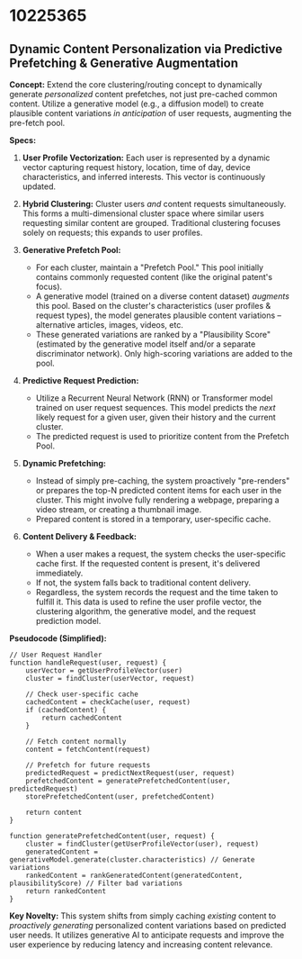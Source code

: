 # 10225365

## Dynamic Content Personalization via Predictive Prefetching & Generative Augmentation

**Concept:** Extend the core clustering/routing concept to dynamically generate *personalized* content prefetches, not just pre-cached common content. Utilize a generative model (e.g., a diffusion model) to create plausible content variations *in anticipation* of user requests, augmenting the pre-fetch pool.

**Specs:**

1.  **User Profile Vectorization:** Each user is represented by a dynamic vector capturing request history, location, time of day, device characteristics, and inferred interests. This vector is continuously updated.

2.  **Hybrid Clustering:** Cluster users *and* content requests simultaneously. This forms a multi-dimensional cluster space where similar users requesting similar content are grouped.  Traditional clustering focuses solely on requests; this expands to user profiles.

3.  **Generative Prefetch Pool:**
    *   For each cluster, maintain a "Prefetch Pool." This pool initially contains commonly requested content (like the original patent's focus).
    *   A generative model (trained on a diverse content dataset) *augments* this pool. Based on the cluster's characteristics (user profiles & request types), the model generates plausible content variations – alternative articles, images, videos, etc.
    *   These generated variations are ranked by a "Plausibility Score" (estimated by the generative model itself and/or a separate discriminator network).  Only high-scoring variations are added to the pool.

4.  **Predictive Request Prediction:**
    *   Utilize a Recurrent Neural Network (RNN) or Transformer model trained on user request sequences. This model predicts the *next* likely request for a given user, given their history and the current cluster.
    *   The predicted request is used to prioritize content from the Prefetch Pool.

5.  **Dynamic Prefetching:**
    *   Instead of simply pre-caching, the system proactively "pre-renders" or prepares the top-N predicted content items for each user in the cluster.  This might involve fully rendering a webpage, preparing a video stream, or creating a thumbnail image.
    *   Prepared content is stored in a temporary, user-specific cache.

6.  **Content Delivery & Feedback:**
    *   When a user makes a request, the system checks the user-specific cache first. If the requested content is present, it's delivered immediately.
    *   If not, the system falls back to traditional content delivery.
    *   Regardless, the system records the request and the time taken to fulfill it. This data is used to refine the user profile vector, the clustering algorithm, the generative model, and the request prediction model.

**Pseudocode (Simplified):**

```
// User Request Handler
function handleRequest(user, request) {
    userVector = getUserProfileVector(user)
    cluster = findCluster(userVector, request)

    // Check user-specific cache
    cachedContent = checkCache(user, request)
    if (cachedContent) {
        return cachedContent
    }

    // Fetch content normally
    content = fetchContent(request)

    // Prefetch for future requests
    predictedRequest = predictNextRequest(user, request)
    prefetchedContent = generatePrefetchedContent(user, predictedRequest)
    storePrefetchedContent(user, prefetchedContent)

    return content
}

function generatePrefetchedContent(user, request) {
    cluster = findCluster(getUserProfileVector(user), request)
    generatedContent = generativeModel.generate(cluster.characteristics) // Generate variations
    rankedContent = rankGeneratedContent(generatedContent, plausibilityScore) // Filter bad variations
    return rankedContent
}
```

**Key Novelty:** This system shifts from simply caching *existing* content to *proactively generating* personalized content variations based on predicted user needs.  It utilizes generative AI to anticipate requests and improve the user experience by reducing latency and increasing content relevance.